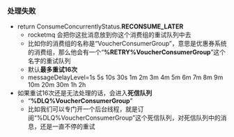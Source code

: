 ### 处理失败

- return ConsumeConcurrentlyStatus.**RECONSUME_LATER**
  - rocketmq 会把你这批消息放到你这个消费组的重试队列中去
  - 比如你的消费组的名称是“VoucherConsumerGroup”，意思是优惠券系统的消费组，那么他会有一个“**%RETRY%VoucherConsumerGroup**”这个名字的重试队列
  - 默认**最多重试16次**
  - messageDelayLevel=1s 5s 10s 30s 1m 2m 3m 4m 5m 6m 7m 8m 9m 10m 20m 30m 1h 2h
- 如果重试16次还是无法处理的话，会进入**死信队列**
  - “**%DLQ%VoucherConsumerGroup**”
  - 比如我们可以专门开一个后台线程，就是订阅“%DLQ%VoucherConsumerGroup”这个死信队列，对死信队列中的消息，还是一直不停的重试